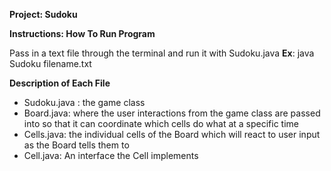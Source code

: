 **Project: Sudoku**

**Instructions: How To Run Program**

Pass in a text file through the terminal and run it with Sudoku.java
**Ex**: java Sudoku filename.txt


**Description of Each File**

* Sudoku.java : the game class
* Board.java: where the user interactions from the game class are passed into so that
it can coordinate which cells do what at a specific time
* Cells.java: the individual cells of the Board which will react to user input 
as the Board tells them to
* Cell.java: An interface the Cell implements


